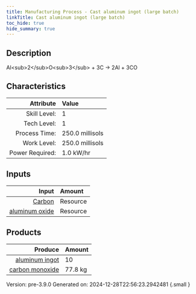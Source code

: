 ```yaml
---
title: Manufacturing Process - Cast aluminum ingot (large batch)
linkTitle: Cast aluminum ingot (large batch)
toc_hide: true
hide_summary: true
---
```


## Description
Al&lt;sub&gt;2&lt;/sub&gt;O&lt;sub&gt;3&lt;/sub&gt; + 3C -&gt; 2Al + 3CO

## Characteristics

| Attribute      | Value |
|--------:|:------|
|Skill Level:|1|
|Tech Level:|1|
|Process Time:|250.0 millisols|
|Work Level:|250.0 millisols|
|Power Required:|1.0 kW/hr|

## Inputs

| Input      | Amount |
|--------:|:------|
|[Carbon](/docs/definitions/resource/carbon)|Resource|33.3 kg|
|[aluminum oxide](/docs/definitions/resource/aluminum-oxide)|Resource|94.4 kg|

## Products


| Produce      | Amount |
|--------:|:------|
|[aluminum ingot](/docs/definitions/part/aluminum-ingot)|10|
|[carbon monoxide](/docs/definitions/resource/carbon-monoxide)|77.8 kg|


Version: pre-3.9.0 Generated on: 2024-12-28T22:56:23.2942481
{.small }

